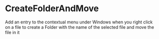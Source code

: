 # CreateFolderAndMove
Add an entry to the contextual menu under Windows when you right click on a file to create a Folder with the name of the selected file and move the file in it
